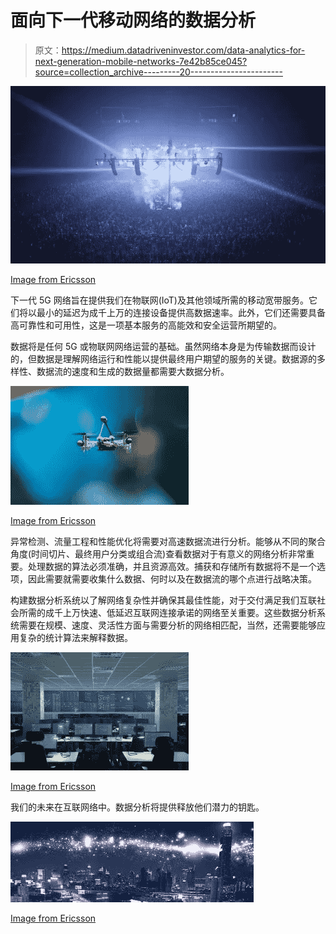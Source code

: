 # 面向下一代移动网络的数据分析

> 原文：<https://medium.datadriveninvestor.com/data-analytics-for-next-generation-mobile-networks-7e42b85ce045?source=collection_archive---------20----------------------->

![](img/ed44503baf59c8f5cd0cbf6aecf0f5a6.png)

[Image from Ericsson](https://www.ericsson.com/en/5g/use-cases/broadband-and-media-everywhere)

下一代 5G 网络旨在提供我们在物联网(IoT)及其他领域所需的移动宽带服务。它们将以最小的延迟为成千上万的连接设备提供高数据速率。此外，它们还需要具备高可靠性和可用性，这是一项基本服务的高能效和安全运营所期望的。

数据将是任何 5G 或物联网网络运营的基础。虽然网络本身是为传输数据而设计的，但数据是理解网络运行和性能以提供最终用户期望的服务的关键。数据源的多样性、数据流的速度和生成的数据量都需要大数据分析。

![](img/62f7a8c45ae036c7f5214b9b3a73b4b7.png)

[Image from Ericsson](https://www.ericsson.com/assets/global/scaled/drone2_285x190_90_306938.jpg)

异常检测、流量工程和性能优化将需要对高速数据流进行分析。能够从不同的聚合角度(时间切片、最终用户分类或组合流)查看数据对于有意义的网络分析非常重要。处理数据的算法必须准确，并且资源高效。捕获和存储所有数据将不是一个选项，因此需要就需要收集什么数据、何时以及在数据流的哪个点进行战略决策。

构建数据分析系统以了解网络复杂性并确保其最佳性能，对于交付满足我们互联社会所需的成千上万快速、低延迟互联网连接承诺的网络至关重要。这些数据分析系统需要在规模、速度、灵活性方面与需要分析的网络相匹配，当然，还需要能够应用复杂的统计算法来解释数据。

![](img/222e15d030165a32b8e40b59217dc421.png)

[Image from Ericsson](https://www.ericsson.com/assets/global/scaled/ericsson-network-operations-center_285x189_90_311971.jpg)

我们的未来在互联网络中。数据分析将提供释放他们潜力的钥匙。

![](img/1f8792d3c52ece4abb2632e07e229774.png)

[Image from Ericsson](https://www.google.com.au/imgres?imgurl=https%3A%2F%2Fwww.ericsson.com%2Fresearch-blog%2Fwp-content%2Fuploads%2F2014%2F07%2FMegacitiesImage.png&imgrefurl=https%3A%2F%2Fwww.ericsson.com%2Fresearch-blog%2Fnew-megacities-blog-series-ericsson-research%2F&docid=LMF1PXyJd0lTPM&tbnid=BQZmRP_g43F-0M%3A&vet=10ahUKEwjA4bjt-5XdAhWLHHAKHRxlDOMQMwgyKAEwAQ..i&w=1598&h=532&bih=925&biw=1920&q=connected%20society%20ericsson&ved=0ahUKEwjA4bjt-5XdAhWLHHAKHRxlDOMQMwgyKAEwAQ&iact=mrc&uact=8)
